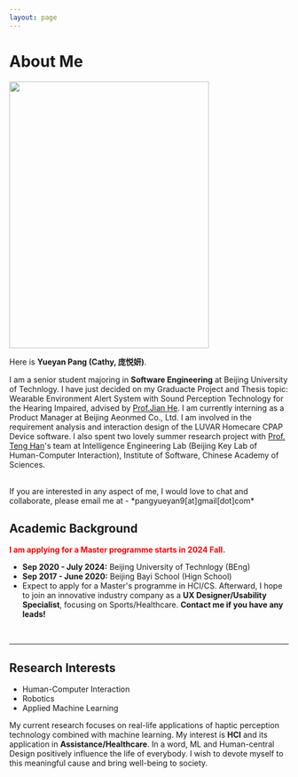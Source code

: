 ```yaml
---
layout: page
---
```


# About Me

<img src="https://ssuperookie.github.io/yueyan.jpg" class="floatpic" width="360" height="480">

Here is **Yueyan Pang (Cathy, 庞悦妍)**.

I am a senior student majoring in **Software Engineering** at Beijing University of Technlogy. I have just decided on my Graduacte Project and Thesis  topic: Wearable Environment Alert System with Sound Perception Technology for the Hearing Impaired, advised by [Prof.Jian He](https://xueshu.baidu.com/scholarID/CN-BY75SSRJ). I am currently interning as a Product Manager at Beijing Aeonmed Co., Ltd. I am involved in the requirement analysis and interaction design of the LUVAR Homecare CPAP Device software. I also spent two lovely summer research project with [Prof. Teng Han](https://www.cl.cam.ac.uk/~pl219/)'s team at Intelligence Engineering Lab (Beijing Key Lab of Human-Computer Interaction), Institute of Software, Chinese Academy of Sciences.

<br>
If you are interested in any aspect of me, I would love to chat and collaborate, please email me at - *pangyueyan9[at]gmail[dot]com*

<br>

## Academic Background

**<font color='red'> I am applying for a Master programme starts in 2024 Fall. </font>**

- **Sep 2020 - July 2024:** Beijing University of Technlogy (BEng)
- **Sep 2017 - June 2020:** Beijing Bayi School (Hign School)
- Expect to apply for a Master's programme in HCI/CS. Afterward, I hope to join an innovative industry company as a **UX Designer/Usability Specialist**, focusing on Sports/Healthcare. 
**Contact me if you have any leads!**

<br>

---

## Research Interests

- Human-Computer Interaction
- Robotics
- Applied Machine Learning

My current research focuses on real-life applications of haptic perception technology combined with machine learning. My interest is **HCI** and its application in **Assistance/Healthcare**. In a word, ML and Human-central Design positively influence the life of everybody. I wish to devote myself to this meaningful cause and bring well-being to society.

<br>





